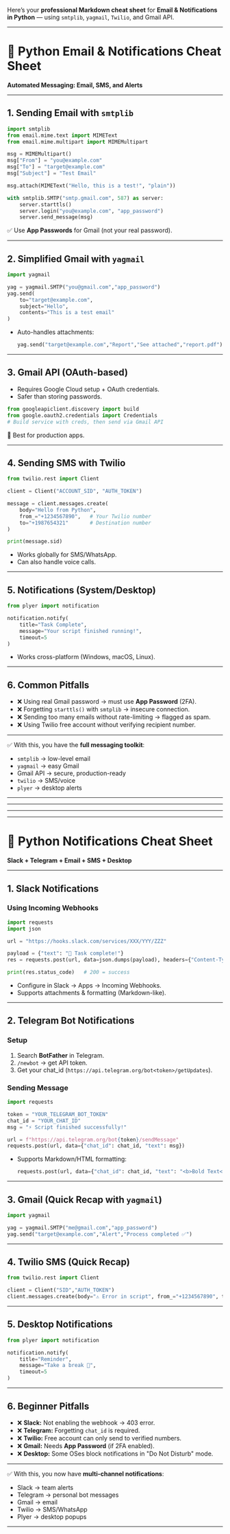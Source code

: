 Here’s your **professional Markdown cheat sheet** for **Email & Notifications in Python** — using `smtplib`, `yagmail`, `Twilio`, and Gmail API.

---

# 📘 Python Email & Notifications Cheat Sheet

**Automated Messaging: Email, SMS, and Alerts**

---

## 1. Sending Email with `smtplib`

```python
import smtplib
from email.mime.text import MIMEText
from email.mime.multipart import MIMEMultipart

msg = MIMEMultipart()
msg["From"] = "you@example.com"
msg["To"] = "target@example.com"
msg["Subject"] = "Test Email"

msg.attach(MIMEText("Hello, this is a test!", "plain"))

with smtplib.SMTP("smtp.gmail.com", 587) as server:
    server.starttls()
    server.login("you@example.com", "app_password")
    server.send_message(msg)
```

✅ Use **App Passwords** for Gmail (not your real password).

---

## 2. Simplified Gmail with `yagmail`

```python
import yagmail

yag = yagmail.SMTP("you@gmail.com","app_password")
yag.send(
    to="target@example.com",
    subject="Hello",
    contents="This is a test email"
)
```

* Auto-handles attachments:

  ```python
  yag.send("target@example.com","Report","See attached","report.pdf")
  ```

---

## 3. Gmail API (OAuth-based)

* Requires Google Cloud setup + OAuth credentials.
* Safer than storing passwords.

```python
from googleapiclient.discovery import build
from google.oauth2.credentials import Credentials
# Build service with creds, then send via Gmail API
```

📌 Best for production apps.

---

## 4. Sending SMS with Twilio

```python
from twilio.rest import Client

client = Client("ACCOUNT_SID", "AUTH_TOKEN")

message = client.messages.create(
    body="Hello from Python",
    from_="+1234567890",   # Your Twilio number
    to="+1987654321"       # Destination number
)

print(message.sid)
```

* Works globally for SMS/WhatsApp.
* Can also handle voice calls.

---

## 5. Notifications (System/Desktop)

```python
from plyer import notification

notification.notify(
    title="Task Complete",
    message="Your script finished running!",
    timeout=5
)
```

* Works cross-platform (Windows, macOS, Linux).

---

## 6. Common Pitfalls

* ❌ Using real Gmail password → must use **App Password** (2FA).
* ❌ Forgetting `starttls()` with `smtplib` → insecure connection.
* ❌ Sending too many emails without rate-limiting → flagged as spam.
* ❌ Using Twilio free account without verifying recipient number.

---

✅ With this, you have the **full messaging toolkit**:

* `smtplib` → low-level email
* `yagmail` → easy Gmail
* Gmail API → secure, production-ready
* `twilio` → SMS/voice
* `plyer` → desktop alerts

---

---

---



---

# 📘 Python Notifications Cheat Sheet

**Slack + Telegram + Email + SMS + Desktop**

---

## 1. Slack Notifications

### Using Incoming Webhooks

```python
import requests
import json

url = "https://hooks.slack.com/services/XXX/YYY/ZZZ"

payload = {"text": "🚀 Task complete!"}
res = requests.post(url, data=json.dumps(payload), headers={"Content-Type": "application/json"})

print(res.status_code)   # 200 = success
```

* Configure in Slack → Apps → Incoming Webhooks.
* Supports attachments & formatting (Markdown-like).

---

## 2. Telegram Bot Notifications

### Setup

1. Search **BotFather** in Telegram.
2. `/newbot` → get API token.
3. Get your chat\_id (`https://api.telegram.org/bot<token>/getUpdates`).

### Sending Message

```python
import requests

token = "YOUR_TELEGRAM_BOT_TOKEN"
chat_id = "YOUR_CHAT_ID"
msg = "⚡ Script finished successfully!"

url = f"https://api.telegram.org/bot{token}/sendMessage"
requests.post(url, data={"chat_id": chat_id, "text": msg})
```

* Supports Markdown/HTML formatting:

  ```python
  requests.post(url, data={"chat_id": chat_id, "text": "<b>Bold Text</b>", "parse_mode": "HTML"})
  ```

---

## 3. Gmail (Quick Recap with `yagmail`)

```python
import yagmail

yag = yagmail.SMTP("me@gmail.com","app_password")
yag.send("target@example.com","Alert","Process completed ✅")
```

---

## 4. Twilio SMS (Quick Recap)

```python
from twilio.rest import Client

client = Client("SID","AUTH_TOKEN")
client.messages.create(body="⚠️ Error in script", from_="+1234567890", to="+1987654321")
```

---

## 5. Desktop Notifications

```python
from plyer import notification

notification.notify(
    title="Reminder",
    message="Take a break 🧘",
    timeout=5
)
```

---

## 6. Beginner Pitfalls

* ❌ **Slack:** Not enabling the webhook → 403 error.
* ❌ **Telegram:** Forgetting `chat_id` is required.
* ❌ **Twilio:** Free account can only send to verified numbers.
* ❌ **Gmail:** Needs **App Password** (if 2FA enabled).
* ❌ **Desktop:** Some OSes block notifications in "Do Not Disturb" mode.

---

✅ With this, you now have **multi-channel notifications**:

* Slack → team alerts
* Telegram → personal bot messages
* Gmail → email
* Twilio → SMS/WhatsApp
* Plyer → desktop popups

---


